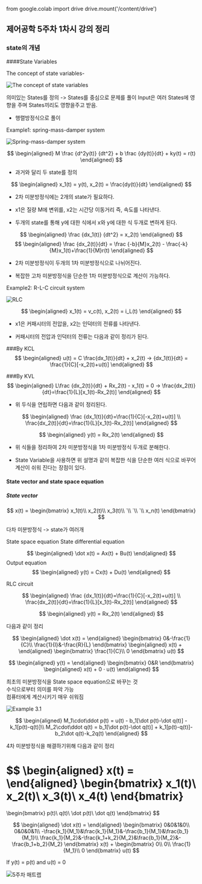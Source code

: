 from google.colab import drive
drive.mount('/content/drive')

## 제어공학 5주차 1차시 강의 정리

### state의 개념
####State Variables

The concept of state variables-

![The concept of state variables](https://drive.google.com/uc?id=1MmkHG0wWFLxUp0X8ClJ9fHifsBHykjob)

의미있는 States를 정의 -> States를 중심으로 문제를 풀이
Input은 여러 States에 영향을 주며 States끼리도 영향을주고 받음.
* 행렬방정식으로 풀이

Example1: spring-mass-damper system

![Spring-mass-damper system](https://drive.google.com/uc?id=1RowrHFzvhc6GVyAYWIgoPOKc9E-qHkpY)

$$
\begin{aligned}
M \frac {d^2y(t)} {dt^2} + b \frac {dy(t)}{dt} + ky(t) = r(t)
\end{aligned}
$$

* 과거와 달리 두 state를 정의

$$
\begin{aligned}
x_1(t) = y(t), x_2(t) = \frac{dy(t)}{dt}
\end{aligned}
$$

* 2차 미분방정식에는 2개의 state가 필요하다.

* x1은 질량 M에 변위를, x2는 시간당 이동거리 즉, 속도를 나타낸다.

* 두개의 state를 통해 y에 대한 식에서 x와 y에 대한 식 두개로 변하게 된다.

$$
\begin{aligned}
\frac {dx_1(t)} {dt^2} = x_2(t)
\end{aligned}
$$
$$
\begin{aligned}
\frac {dx_2(t)}{dt} = \frac {-b}{M}x_2(t) - \frac{-k}{M}x_1(t)+\frac{1}{M}r(t)
\end{aligned}
$$

* 2차 미분방정식이 두개의 1차 미분방정식으로 나뉘어진다.

* 복잡한 고차 미분방정식을 단순한 1차 미분방정식으로 계산이 가능하다.

Example2: R-L-C circuit system

![RLC](https://drive.google.com/uc?id=1XMcra_Py26LBZm5a9o7VPbKqk9fdqHYS)

$$
\begin{aligned}
x_1(t) = v_c(t), x_2(t) = i_L(t)
\end{aligned}
$$

* x1은 커패시터의 전압을, x2는 인덕터의 전류를 나타낸다.

* 커패시터의 전압과 인덕터의 전류는 다음과 같이 정리가 된다.


###By KCL
$$
\begin{aligned}
u(t) = C \frac{dx_1(t)}{dt} + x_2(t) -> {dx_1(t)}{dt} = \frac{1}{C}[-x_2(t)+u(t)]
\end{aligned}
$$

###By KVL
$$
\begin{aligned}
L\frac {dx_2(t)}{dt} + Rx_2(t) - x_1(t) = 0 -> \frac{dx_2(t)}{dt}=\frac{1}{L}[x_1(t)-Rx_2(t)]
\end{aligned}
$$

* 위 두식을 연립하면 다음과 같이 정리된다.

$$
\begin{aligned}
\frac {dx_1(t)}{dt}=\frac{1}{C}[-x_2(t)+u(t)]
\\
\frac{dx_2(t)}{dt}=\frac{1}{L}[x_1(t)-Rx_2(t)]
\end{aligned}
$$

$$
\begin{aligned}
y(t) = Rx_2(t)
\end{aligned}
$$

* 위 식들을 정리하여 2차 미분방정식을 1차 미분방정식 두개로 분해한다.

* State Variable을 사용하면 위 설명과 같이 복잡한 식을 단순한 여러 식으로 바꾸어 계산이 쉬워 진다는 장점이 있다.

#### State vector and state space equation
##### State vector


$$
x(t) =
\begin{bmatrix}
x_1(t)\\
x_2(t)\\
x_3(t)\\
̇
\\
̇
\\
̇
\\
x_n(t)
\end{bmatrix}
$$

다차 미분방정식 -> state가 여러개

State space equation
State differential equation

$$
\begin{aligned}
\dot x(t) = Ax(t) + Bu(t)
\end{aligned}
$$
Output equation
$$
\begin{aligned}
y(t) = Cx(t) + Du(t)
\end{aligned}
$$

RLC circuit

$$
\begin{aligned}
\frac {dx_1(t)}{dt}=\frac{1}{C}[-x_2(t)+u(t)]
\\
\frac{dx_2(t)}{dt}=\frac{1}{L}[x_1(t)-Rx_2(t)]
\end{aligned}
$$

$$
\begin{aligned}
y(t) = Rx_2(t)
\end{aligned}
$$

다음과 같이 정리

$$
\begin{aligned}
\dot x(t) =
\end{aligned}
\begin{bmatrix}
0&-\frac{1}{C}\\
\frac{1}{l}&-\frac{R}{L}
\end{bmatrix}
\begin{aligned}
x(t) +
\end{aligned}
\begin{bmatrix}
\frac{1}{C}\\
0
\end{bmatrix}
u(t)
$$


$$
\begin{aligned}
y(t) =
\end{aligned}
\begin{bmatrix}
0&R
\end{bmatrix}
\begin{aligned}
x(t) + 0 ⋅ u(t)
\end{aligned}
$$

최초의 미분방정식을 State space equation으로 바꾸는 것\
수식으로부터 의미를 파악 가능\
컴퓨터에게 계산시키기 매우 쉬워짐

![Example 3.1](https://drive.google.com/uc?id=1EDdc0aZTzFD0Wi2hBvUa85PzuVCa8hmF)

$$
\begin{aligned}
M_1\cdot\ddot p(t) = u(t) - b_1[\dot p(t)-\dot q(t)] - k_1[p(t)-q(t)]\\
M_2\cdot\ddot q(t) = b_1[\dot p(t)-\dot q(t)] + k_1[p(t)-q(t)]-b_2\dot q(t)-k_2q(t)
\end{aligned}
$$

4차 미분방정식을 해결하기위해 다음과 같이 정리

$$
\begin{aligned}
x(t) =
\end{aligned}
\begin{bmatrix}
x_1(t)\\
x_2(t)\\
x_3(t)\\
x_4(t)
\end{bmatrix}
=
\begin{bmatrix}
p(t)\\
q(t)\\
\dot p(t)\\
\dot q(t)
\end{bmatrix}
$$

$$
\begin{aligned}
\dot x(t) =
\end{aligned}
\begin{bmatrix}
0&0&1&0\\
0&0&0&1\\
-\frac{k_1}{M_1}&\frac{k_1}{M_1}&-\frac{b_1}{M_1}&\frac{b_1}{M_1}\\
\frac{k_1}{M_2}&-\frac{k_1+k_2}{M_2}&\frac{b_1}{M_2}&-\frac{b_1+b_2}{M_2}
\end{bmatrix}
x(t) +
\begin{bmatrix}
0\\
0\\
\frac{1}{M_1}\\
0
\end{bmatrix}
u(t)
$$

If y(t) = p(t) and u(t) = 0


![5주차 매트랩](https://drive.google.com/uc?id=1DOV3N_AoAggjFlsAiIUgYJbGiiXWSRcO)
